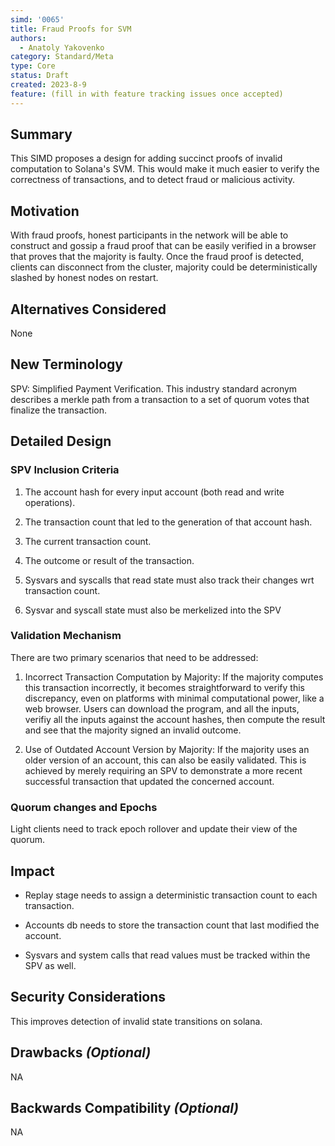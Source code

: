 ```yaml
---
simd: '0065'
title: Fraud Proofs for SVM
authors:
  - Anatoly Yakovenko
category: Standard/Meta
type: Core
status: Draft
created: 2023-8-9
feature: (fill in with feature tracking issues once accepted)
---
```


## Summary

This SIMD proposes a design for adding succinct proofs of invalid
computation to Solana's SVM. This would make it much easier to
verify the correctness of transactions, and to detect fraud or
malicious activity.


## Motivation

With fraud proofs, honest participants in the network will be able
to construct and gossip a fraud proof that can be easily verified
in a browser that proves that the majority is faulty.  Once the
fraud proof is detected, clients can disconnect from the cluster,
majority could be deterministically slashed by honest nodes on
restart.

## Alternatives Considered

None

## New Terminology

SPV: Simplified Payment Verification.  This industry standard acronym
describes a merkle path from a transaction to a set of quorum votes
that finalize the transaction.

## Detailed Design

### SPV Inclusion Criteria

1. The account hash for every input account (both read and write
operations).

2. The transaction count that led to the generation of that account
hash.

3. The current transaction count.

4. The outcome or result of the transaction.

5. Sysvars and syscalls that read state must also track their changes
wrt transaction count.

6. Sysvar and syscall state must also be merkelized into the SPV

### Validation Mechanism

There are two primary scenarios that need to be addressed:

1. Incorrect Transaction Computation by Majority: If the majority
computes this transaction incorrectly, it becomes straightforward
to verify this discrepancy, even on platforms with minimal computational
power, like a web browser. Users can download the program, and all
the inputs, verifiy all the inputs against the account hashes, then
compute the result and see that the majority signed an invalid
outcome.

2. Use of Outdated Account Version by Majority: If the majority
uses an older version of an account, this can also be easily
validated. This is achieved by merely requiring an SPV to demonstrate
a more recent successful transaction that updated the concerned
account.

### Quorum changes and Epochs

Light clients need to track epoch rollover and update their view of the quorum.

## Impact

- Replay stage needs to assign a deterministic transaction count
to each transaction.

- Accounts db needs to store the transaction count that last modified
the account.

- Sysvars and system calls that read values must be tracked within
the SPV as well.

## Security Considerations

This improves detection of invalid state transitions on solana.

## Drawbacks *(Optional)*

NA

## Backwards Compatibility *(Optional)*

NA
